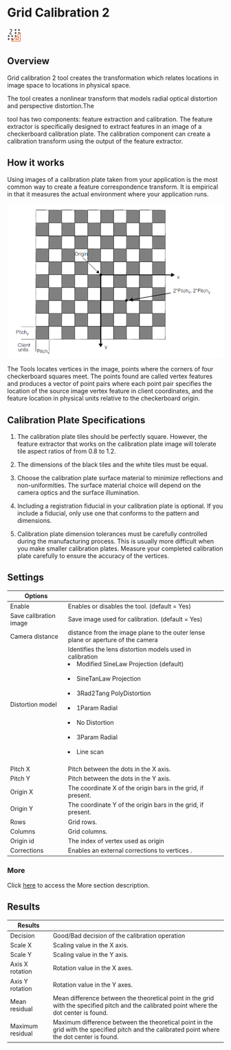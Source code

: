 Grid Calibration 2
==================


![](../../../img/x_Graphics/Tools/UvfUICalib2grid-0.png)


Overview
--------


Grid calibration 2 tool creates the transformation which relates locations in image space to locations in physical space.


The tool creates a nonlinear transform that models radial optical distortion and perspective distortion.The


tool has two components: feature extraction and calibration. The feature extractor is specifically designed to extract features in an image of a checkerboard calibration plate. The calibration component can create a calibration transform using the output of the feature extractor.


How it works
------------


Using images of a calibration plate taken from your application is the most common way to create a feature correspondence transform. It is empirical in that it measures the actual environment where your application runs.




![](../../../img/x_Graphics/Calibration/square_plate.png)



The Tools locates vertices in the image, points where the corners of four checkerboard squares meet. The points found are called vertex features and produces a vector of point pairs where each point pair specifies the location of the source image vertex feature in client coordinates, and the feature location in physical units relative to the checkerboard origin.


Calibration Plate Specifications
--------------------------------


1. The calibration plate tiles should be perfectly square. However, the feature extractor that works on the calibration plate image will tolerate tile aspect ratios of from 0.8 to 1.2.


2. The dimensions of the black tiles and the white tiles must be equal.


3. Choose the calibration plate surface material to minimize reflections and non-uniformities. The surface material choice will depend on the camera optics and the surface illumination.


4. Including a registration fiducial in your calibration plate is optional. If you include a fiducial, only use one that conforms to the pattern and dimensions.


5. Calibration plate dimension tolerances must be carefully controlled during the manufacturing process. This is usually more difficult when you make smaller calibration plates. Measure your completed calibration plate carefully to ensure the accuracy of the vertices.


Settings
--------

| Options | |
| --- | --- |
| Enable | Enables or disables the tool. (default = Yes) |
| Save calibration image | Save image used for calibration. (default = Yes) |
| Camera distance | distance from the image plane to the outer lense plane or aperture of the camera |
| Distortion model | Identifies the lens distortion models used in calibration<ud> <li>Modified SineLaw Projection (default)<br> </li>  <li>SineTanLaw Projection<br> </li>  <li>3Rad2Tang PolyDistortion<br> </li>  <li>1Param Radial<br> </li>  <li>No Distortion<br> </li>  <li>3Param Radial<br> </li>  <li>Line scan<br> </li> </ud> |
| Pitch X | Pitch between the dots in the X axis. |
| Pitch Y | Pitch between the dots in the Y axis. |
| Origin X | The coordinate X of the origin bars in the grid, if present. |
| Origin Y | The coordinate Y of the origin bars in the grid, if present. |
| Rows | Grid rows. |
| Columns | Grid columns. |
| Origin id | The index of vertex used as origin |
| Corrections | Enables an external corrections to vertices . |

### More

Click [here](../../Windows/dialog_settings.md) to access the More section description.

Results
-------

| Results | |
| --- | --- |
| Decision | Good/Bad decision of the calibration operation |
| Scale X | Scaling value in the X axis. |
| Scale Y | Scaling value in the Y axis. |
| Axis X rotation | Rotation value in the X axes. |
| Axis Y rotation | Rotation value in the Y axes. |
| Mean residual | Mean difference between the theoretical point in the grid with the specified pitch and the calibrated point where the dot center is found. |
| Maximum residual | Maximum difference between the theoretical point in the grid with the specified pitch and the calibrated point where the dot center is found. |


